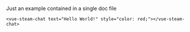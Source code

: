 Just an example contained in a single doc file

    <vue-steam-chat text="Hello World!" style="color: red;"></vue-steam-chat>
